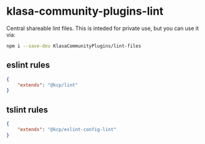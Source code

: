 # klasa-community-plugins-lint

Central shareable lint files. This is inteded for private use, but you can use it via:

```bash
npm i --save-dev KlasaCommunityPlugins/lint-files
```

## eslint rules

```json
{
    "extends": "@kcp/lint"
}
```

## tslint rules

```json
{
    "extends": "@kcp/eslint-config-lint"
}
```
